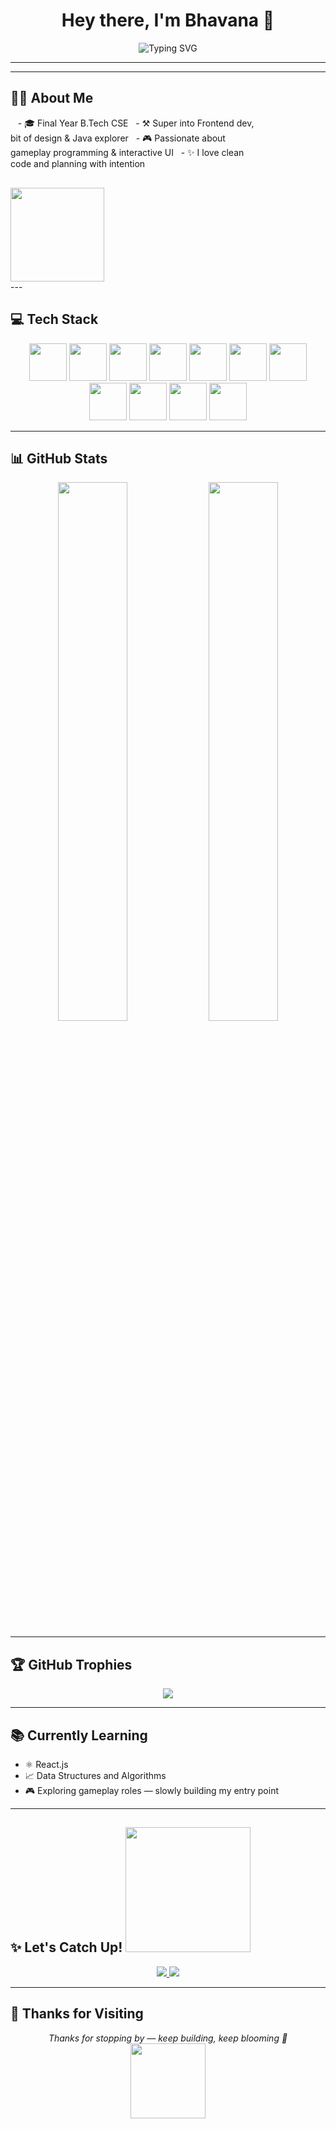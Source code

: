 <h1 align="center">Hey there, I'm Bhavana 👋</h1>

<p align="center">
  <img src="https://readme-typing-svg.herokuapp.com?font=Fira+Code&weight=500&size=22&duration=3000&pause=1200&color=F7971E&center=true&vCenter=true&width=600&lines=👩‍💻+Final+Year+CS+Undergrad;🚀+Java+%7C+Frontend+Dev+%7C+DSA;🎮+Curious+About+Games;" alt="Typing SVG" />
</p>

---
---
## 👩‍💻 About Me

<div style="display: flex; justify-content: space-between; align-items: center; gap: 30px; flex-wrap: wrap;">

<div style="max-width: 400px; text-align: left;">
  
- 🎓 Final Year B.Tech CSE  
- ⚒️ Super into Frontend dev, bit of design & Java explorer  
- 🎮 Passionate about gameplay programming & interactive UI  
- ✨ I love clean code and planning with intention  

</div>

<img src="https://camo.githubusercontent.com/6f85d3a9ddca0ffa491da49c112d86afc412509d08ba926846575f427555e937/68747470733a2f2f6d69726f2e6d656469756d2e636f6d2f76322f72657369%3Afit%3a944%2f0%2a4t8-xz-b98ZcvEH.gif" width="150"/>

</div>
---

## 💻 Tech Stack  
<div align="center">
  
<img src="https://raw.githubusercontent.com/marwin1991/profile-technology-icons/refs/heads/main/icons/javascript.png" width="60">
<img src="https://raw.githubusercontent.com/marwin1991/profile-technology-icons/refs/heads/main/icons/react.png" width="60">
<img src="https://raw.githubusercontent.com/marwin1991/profile-technology-icons/refs/heads/main/icons/node_js.png" width="60">
<img src="https://raw.githubusercontent.com/marwin1991/profile-technology-icons/refs/heads/main/icons/vite.png" width="60">
<img src="https://raw.githubusercontent.com/marwin1991/profile-technology-icons/refs/heads/main/icons/java.png" width="60">
<img src="https://raw.githubusercontent.com/marwin1991/profile-technology-icons/refs/heads/main/icons/python.png" width="60">
<img src="https://raw.githubusercontent.com/marwin1991/profile-technology-icons/refs/heads/main/icons/git.png" width="60">
<img src="https://raw.githubusercontent.com/marwin1991/profile-technology-icons/refs/heads/main/icons/visual_studio_code.png" width="60">
<img src="https://raw.githubusercontent.com/marwin1991/profile-technology-icons/refs/heads/main/icons/html.png" width="60">
<img src="https://raw.githubusercontent.com/marwin1991/profile-technology-icons/refs/heads/main/icons/css.png" width="60">

<img src="https://raw.githubusercontent.com/marwin1991/profile-technology-icons/refs/heads/main/icons/figma.png" width="60">

</div>

---

## 📊 GitHub Stats  
<p align="center">
  <img src="https://github-readme-stats.vercel.app/api?username=bhavana-201&show_icons=true&theme=radical&hide_border=true&border_radius=10" width="47%"/>
  <img src="https://streak-stats.demolab.com?user=bhavana-201&theme=radical&hide_border=true&border_radius=10" width="47%"/>
</p>

---

## 🏆 GitHub Trophies  
<p align="center">
  <img src="https://github-profile-trophy.vercel.app/?username=bhavana-201&theme=gruvbox-light&no-frame=true&margin-w=10&margin-h=10" />
</p>

---

## 📚 Currently Learning
- ⚛️ React.js  
- 📈 Data Structures and Algorithms  
- 🎮 Exploring gameplay roles — slowly building my entry point  

---

 ## ✨ Let's Catch Up! <img src="https://user-images.githubusercontent.com/74038190/212284158-e840e285-664b-44d7-b79b-e264b5e54825.gif" width="200">
<p align="center">
  <a href="mailto:bhavanapendyala9@gmail.com">
    <img src="https://img.shields.io/badge/Gmail-D14836?style=for-the-badge&logo=gmail&logoColor=white"/>
  </a>
  <a href="https://www.linkedin.com/in/bhavanapendyala/" target="_blank">
    <img src="https://img.shields.io/badge/LinkedIn-blue?style=for-the-badge&logo=linkedin&logoColor=white"/>
  </a>
</p>

---

## 🌸 Thanks for Visiting  
<p align="center">
  <i>Thanks for stopping by — keep building, keep blooming 🌸</i><br>
  <img src="https://cdn.pixabay.com/animation/2023/05/08/09/50/09-50-35-291_512.gif" width="120"/>
</p>
